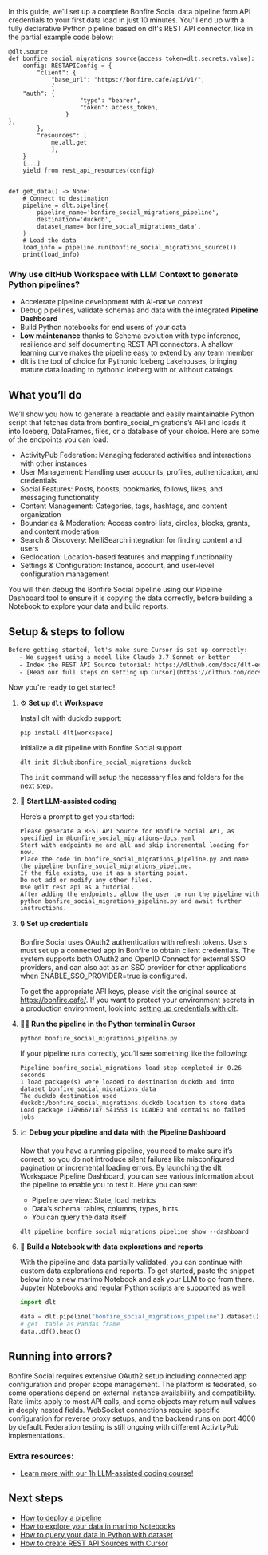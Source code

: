 In this guide, we'll set up a complete Bonfire Social data pipeline from API credentials to your first data load in just 10 minutes. You'll end up with a fully declarative Python pipeline based on dlt's REST API connector, like in the partial example code below:

```python-outcome
@dlt.source
def bonfire_social_migrations_source(access_token=dlt.secrets.value):
    config: RESTAPIConfig = {
        "client": {
            "base_url": "https://bonfire.cafe/api/v1/",
            {
    "auth": {
                    "type": "bearer",
                    "token": access_token,
                }
},
        },
        "resources": [
            me,all,get
            ],
    }
    [...]
    yield from rest_api_resources(config)


def get_data() -> None:
    # Connect to destination
    pipeline = dlt.pipeline(
        pipeline_name='bonfire_social_migrations_pipeline',
        destination='duckdb',
        dataset_name='bonfire_social_migrations_data', 
    )
    # Load the data
    load_info = pipeline.run(bonfire_social_migrations_source())
    print(load_info) 
```

### Why use dltHub Workspace with LLM Context to generate Python pipelines?

- Accelerate pipeline development with AI-native context
- Debug pipelines, validate schemas and data with the integrated **Pipeline Dashboard**
- Build Python notebooks for end users of your data
- **Low maintenance** thanks to Schema evolution with type inference, resilience and self documenting REST API connectors. A shallow learning curve makes the pipeline easy to extend by any team member
- dlt is the tool of choice for Pythonic Iceberg Lakehouses, bringing mature data loading to pythonic Iceberg with or without catalogs

## What you’ll do

We’ll show you how to generate a readable and easily maintainable Python script that fetches data from bonfire_social_migrations’s API and loads it into Iceberg, DataFrames, files, or a database of your choice. Here are some of the endpoints you can load:

- ActivityPub Federation: Managing federated activities and interactions with other instances
- User Management: Handling user accounts, profiles, authentication, and credentials
- Social Features: Posts, boosts, bookmarks, follows, likes, and messaging functionality
- Content Management: Categories, tags, hashtags, and content organization
- Boundaries & Moderation: Access control lists, circles, blocks, grants, and content moderation
- Search & Discovery: MeiliSearch integration for finding content and users
- Geolocation: Location-based features and mapping functionality
- Settings & Configuration: Instance, account, and user-level configuration management

You will then debug the Bonfire Social pipeline using our Pipeline Dashboard tool to ensure it is copying the data correctly, before building a Notebook to explore your data and build reports.

## Setup & steps to follow

```default
Before getting started, let's make sure Cursor is set up correctly:
   - We suggest using a model like Claude 3.7 Sonnet or better
   - Index the REST API Source tutorial: https://dlthub.com/docs/dlt-ecosystem/verified-sources/rest_api/ and add it to context as **@dlt rest api**
   - [Read our full steps on setting up Cursor](https://dlthub.com/docs/dlt-ecosystem/llm-tooling/cursor-restapi#23-configuring-cursor-with-documentation)
```

Now you're ready to get started!

1. ⚙️ **Set up `dlt` Workspace**
    
    Install dlt with duckdb support:
    ```shell
    pip install dlt[workspace]
    ```

    Initialize a dlt pipeline with Bonfire Social support.
    ```shell
    dlt init dlthub:bonfire_social_migrations duckdb
    ```

    The `init` command will setup the necessary files and folders for the next step.
    
2. 🤠 **Start LLM-assisted coding**
    
    Here’s a prompt to get you started:
    
    ```prompt
    Please generate a REST API Source for Bonfire Social API, as specified in @bonfire_social_migrations-docs.yaml 
    Start with endpoints me and all and skip incremental loading for now. 
    Place the code in bonfire_social_migrations_pipeline.py and name the pipeline bonfire_social_migrations_pipeline. 
    If the file exists, use it as a starting point. 
    Do not add or modify any other files. 
    Use @dlt rest api as a tutorial. 
    After adding the endpoints, allow the user to run the pipeline with python bonfire_social_migrations_pipeline.py and await further instructions.
    ```

    
3. 🔒 **Set up credentials** 
    
    Bonfire Social uses OAuth2 authentication with refresh tokens. Users must set up a connected app in Bonfire to obtain client credentials. The system supports both OAuth2 and OpenID Connect for external SSO providers, and can also act as an SSO provider for other applications when ENABLE_SSO_PROVIDER=true is configured.
    
    To get the appropriate API keys, please visit the original source at https://bonfire.cafe/.
    If you want to protect your environment secrets in a production environment, look into [setting up credentials with dlt](https://dlthub.com/docs/walkthroughs/add_credentials).
    
4. 🏃‍♀️ **Run the pipeline in the Python terminal in Cursor**
    
    ```shell
    python bonfire_social_migrations_pipeline.py
    ```
    
    If your pipeline runs correctly, you’ll see something like the following:
    
    ```shell
    Pipeline bonfire_social_migrations load step completed in 0.26 seconds
    1 load package(s) were loaded to destination duckdb and into dataset bonfire_social_migrations_data
    The duckdb destination used duckdb:/bonfire_social_migrations.duckdb location to store data
    Load package 1749667187.541553 is LOADED and contains no failed jobs
    ```
    
5. 📈 **Debug your pipeline and data with the Pipeline Dashboard**

    Now that you have a running pipeline, you need to make sure it’s correct, so you do not introduce silent failures like misconfigured pagination or incremental loading errors. By launching the dlt Workspace Pipeline Dashboard, you can see various information about the pipeline to enable you to test it. Here you can see:
    - Pipeline overview: State, load metrics
    - Data’s schema: tables, columns, types, hints
    - You can query the data itself
    
    ```shell
    dlt pipeline bonfire_social_migrations_pipeline show --dashboard
    ```
    
6. 🐍 **Build a Notebook with data explorations and reports**

    With the pipeline and data partially validated, you can continue with custom data explorations and reports. To get started, paste the snippet below into a new marimo Notebook and ask your LLM to go from there. Jupyter Notebooks and regular Python scripts are supported as well.

    
    ```python
    import dlt

   data = dlt.pipeline("bonfire_social_migrations_pipeline").dataset()
   # get  table as Pandas frame
   data..df().head()
    ```

## Running into errors?

Bonfire Social requires extensive OAuth2 setup including connected app configuration and proper scope management. The platform is federated, so some operations depend on external instance availability and compatibility. Rate limits apply to most API calls, and some objects may return null values in deeply nested fields. WebSocket connections require specific configuration for reverse proxy setups, and the backend runs on port 4000 by default. Federation testing is still ongoing with different ActivityPub implementations.

### Extra resources:

- [Learn more with our 1h LLM-assisted coding course!](https://www.youtube.com/watch?v=GGid70rnJuM)

## Next steps

- [How to deploy a pipeline](https://dlthub.com/docs/walkthroughs/deploy-a-pipeline)
- [How to explore your data in marimo Notebooks](https://dlthub.com/docs/general-usage/dataset-access/marimo)
- [How to query your data in Python with dataset](https://dlthub.com/docs/general-usage/dataset-access/dataset)
- [How to create REST API Sources with Cursor](https://dlthub.com/docs/dlt-ecosystem/llm-tooling/cursor-restapi)